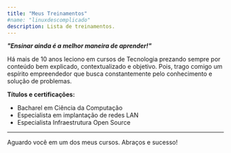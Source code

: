 ```yaml
---
title: "Meus Treinamentos"
#name: "linuxdescomplicado"
description: Lista de treinamentos.
---
```

<!-- CONTENT -->

***"Ensinar ainda é a melhor maneira de aprender!"***

Há mais de 10 anos leciono em cursos de Tecnologia prezando sempre por conteúdo 
bem explicado, contextualizado e objetivo. Pois, trago comigo um espírito empreendedor 
que busca constantemente pelo conhecimento e solução de problemas. 

**Títulos e certificações:**

- Bacharel em Ciência da Computação
- Especialista em implantação de redes LAN
- Especialista Infraestrutura Open Source

---

Aguardo você em um dos meus cursos. Abraços e sucesso!

<!--Se você está procurando atualizar seus conhecimentos ou adquirir novas habilidades, nossos treinamentos são ideais para você. Nossos treinamentos são hands-on e baseadas na prática do dia-a-dia, nossos professores são certificados e reconhecidos no mercado.

Domine as principais soluções do mercado e desenvolve sua carreira, ajude você e sua equipe a reduzir o tempo de inatividade e aumenta o poder de resposta a incidentes. 

Incluindo treinamentos em Linux, certificação, DevOps e muitos outros cursos, oferecemos o caminho ideal para que você conquiste suas metas profissionais e corporativas.
-->
